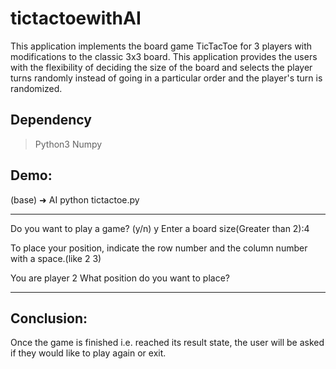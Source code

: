 # tictactoewithAI

This application implements the board game TicTacToe for 3 players with modifications to the classic 3x3 board.
This application provides the users with the flexibility of deciding the size of the board and selects the player turns randomly instead of going in a particular order and the player's turn is randomized.

## Dependency
>Python3
>Numpy


## Demo:
(base) ➜  AI python tictactoe.py

-------------------------------
      
Do you want to play a game? (y/n) y
Enter a board size(Greater than 2):4

To place your position, indicate the row number and the column number with a space.(like 2 3)


You are player 2
What position do you want to place? 


-------------------------------
## Conclusion:
Once the game is finished i.e. reached its result state, the user will be asked if they would like to play again or exit.
